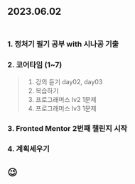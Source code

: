 ## 2023.06.02<br/><br/>

### 1. 정처기 필기 공부 with 시나공 기출
### 2. 코어타임 (1~7)
>1. 강의 듣기 day02, day03
>2. 복습하기 
>3. 프로그래머스 lv2 1문제
>4. 프로그래머스 lv3 1문제
### 3. Fronted Mentor 2번째 챌린지 시작
### 4. 계획세우기



## 😉
